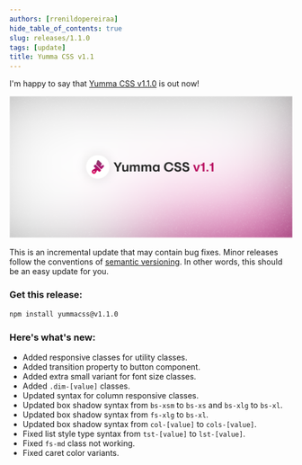 ```yaml
---
authors: [rrenildopereiraa]
hide_table_of_contents: true
slug: releases/1.1.0
tags: [update]
title: Yumma CSS v1.1
---
```


I'm happy to say that [Yumma CSS v1.1.0](https://github.com/yumma-lib/yumma-css/releases/tag/v1.1.0) is out now!

<!-- truncate -->

![Yumma CSS v1.1](yummacss-v1.1.0.png)

This is an incremental update that may contain bug fixes. Minor releases follow the conventions of [semantic versioning](https://docs.npmjs.com/about-semantic-versioning). In other words, this should be an easy update for you.

### Get this release:

```bash
npm install yummacss@v1.1.0
```

### Here's what's new:

- Added responsive classes for utility classes.
- Added transition property to button component.
- Added extra small variant for font size classes.
- Added `.dim-[value]` classes.
- Updated syntax for column responsive classes.
- Updated box shadow syntax from `bs-xsm` to `bs-xs` and `bs-xlg` to `bs-xl`.
- Updated box shadow syntax from `fs-xlg` to `bs-xl`.
- Updated box shadow syntax from `col-[value]` to `cols-[value]`.
- Fixed list style type syntax from `tst-[value]` to `lst-[value]`.
- Fixed `fs-md` class not working.
- Fixed caret color variants.